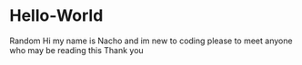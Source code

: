 # Hello-World
Random
Hi my name is Nacho and im new to coding please to meet anyone who may be reading this 
Thank you 
